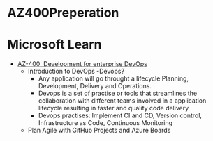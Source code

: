 # AZ400Preperation

# Microsoft Learn

- [AZ-400: Development for enterprise DevOps](https://learn.microsoft.com/en-us/training/paths/az-400-work-git-for-enterprise-devops)
   - Introduction to DevOps 
     -Devops?
        - Any application will go throught  a lifecycle Planning, Development, Delivery and Operations. 
        - Devops is a set of practise or tools that streamlines the collaboration with different teams involved in a application lifecycle resulting in faster and quality code delivery
        - Devops practises: Implement CI and CD, Version control, Infrastructure as Code, Continuous Monitoring
   - Plan Agile with GitHub Projects and Azure Boards
